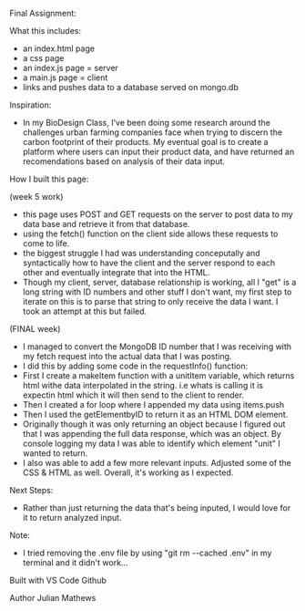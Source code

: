Final Assignment:

What this includes:

- an index.html page
- a css page
- an index.js page = server
- a main.js page = client
- links and pushes data to a database served on mongo.db

Inspiration:

- In my BioDesign Class, I've been doing some research around the challenges urban farming companies face when trying to discern the carbon footprint of their products. My eventual goal is to create a platform where users can input their product data, and have returned an recomendations based on analysis of their data input.

How I built this page:

(week 5 work)
- this page uses POST and GET requests on the server to post data to my data base and retrieve it from that database.
- using the fetch() function on the client side allows these requests to come to life.
- the biggest struggle I had was understanding conceputally and syntactically how to have the client and the server respond to each other and eventually integrate that into the HTML.
- Though my client, server, database relationship is working, all I "get" is a long string with ID numbers and other stuff I don't want, my first step to iterate on this is to parse that string to only receive the data I want. I took an attempt at this but failed.

(FINAL week)
- I managed to convert the MongoDB ID number that I was receiving with my fetch request into the actual data that I was posting. 
- I did this by adding some code in the requestInfo() function:
- First I create a makeItem function with a unitItem variable, which returns html withe data interpolated in the string. i.e whats is calling it is expectin html which it will then send to the client to render.
- Then I created a for loop where I appended my data using items.push
- Then I used the getElementbyID to return it as an HTML DOM element.
- Originally though it was only returning an object because I figured out that I was appending the full data response, which was an object. By console logging my data I was able to identify which element "unit" I wanted to return.
- I also was able to add a few more relevant inputs. Adjusted some of the CSS & HTML as well. Overall, it's working as I expected.

Next Steps:
- Rather than just returning the data that's being inputed, I would love for it to return analyzed input.

Note:
- I tried removing the .env file by using "git rm --cached .env" in my terminal and it didn't work...

Built with VS Code Github

Author Julian Mathews
